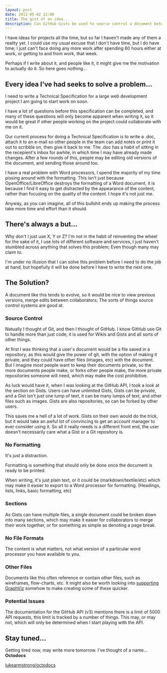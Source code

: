 ```yaml
---
layout: post
date: 2012-05-02 22:00
title: The gist of an idea...
description: Can GitHub Gists be used to source control a document between many collaborators?
---
```


I have ideas for projects all the time, but so far I haven't made any of them a reality yet. I could use my usual excuse that I don't have time, but I do have time; I just can't face doing any more work after spending 60 hours either at work, or getting to and from work, that week.

Perhaps if I write about it, and people like it, it might give me the motivation to actually do it. So here goes nothing...


## Every idea I've had seeks to solve a problem...

I need to write a Technical Specification for a large web development project I am going to start work on soon.

I have a lot of questions before this specification can be completed, and many of these questions will only become apparent when writing it, so it would be great if other people working on the project could collaborate with me on it.

Our current process for doing a Technical Specification is to write a .doc, attach it to an e-mail so other people in the team can add notes or print it out to scribble on, then give it back to me. The .doc has a habit of sitting in the recepient's inbox for awhile, in which time I may have already made changes. After a few rounds of this, people may be editing old versions of the document, and sending those around too.

I have a real problem with Word processors, I spend the majority of my time pissing around with the formatting. This isn't just because OpenOffice/LibreOffice destroys the formatting of a Word document, it is because I find it easy to get distracted by the appearance of the content, rather than focusing on the quality of the content. I hope it's not just me.

Anyway, as you can imagine, all of this bullshit ends up making the process take more time and effort than it should.


## There's always a but...

Why don't I just use X, Y or Z? I'm not in the habit of reinventing the wheel for the sake of it, I use lots of different software and services, I just haven't stumbled across anything that solves this problem; Even though many may claim to.

I'm under no illusion that I can solve this problem before I need to do the job at hand, but hopefully it will be done before I have to write the next one.


## The Solution?

A document like this tends to evolve, so it would be nice to view previous versions, merge edits between collaborators; The sorts of things source control systems are good at.


### Source Control

Natually I thought of Git, and then I thought of GitHub. I know GitHub use Git to handle more than just code, it is used for Wikis and Gists and all sorts of other things.

At first I was thinking that a user's document would be a file saved in a repository, as this would give the power of git, with the option of making it private, and they could have other files (images, etc) with the document. But I imagine most people want to keep their documents private, so the more documents people make, or forks other people make, the more private repositories someone will need, which may make the cost prohibitive.

As luck would have it, when I was looking at the GitHub API, I took a look at the section on Gists. Users can have unlimited Gists, Gists can be private, and a Gist isn't just one lump of text, it can be many lumps of text, and other files such as images. Gists are also repositories, so can be forked by other users.

This saves me a hell of a lot of work. Gists on their own would do the trick, but it would take an awful lot of convincing to get an account manager to ever consider using it. So all it really needs is a different front end, the user doesn't necessarily care what a Gist or a Git repository is.


### No Formatting

It's just a distraction.

Formatting is something that should only be done once the document is ready to be printed.

When writing, it's just plain text, or it could be (markdown/textile/etc) which may make it easier to export to a Word processor for formatting. (Headings, lists, links, basic formatting, etc)


### Sections

As Gists can have multiple files, a single document could be broken down into many sections, which may make it easier for collaborators to merge their work together, or for something as simple as denoting a page break.


### No File Formats

The content is what matters, not what version of a particular word processor you have available to you.


### Other Files

Documents like this often reference or contain other files, such as wireframes, flow-charts, etc. It might also be worth looking into [supporting GraphViz](http://www.idryman.org/blog/2012/04/04/jekyll-graphviz-plugin/) somehow to make creating some of these quicker.


### Potential Issues

The documentation for the GitHub API (v3) mentions there is a limit of 5000 API requests, this limit is tracked by a number of things. This may, or may not, which will only be determined when I start playing with the API.


## Stay tuned...

Getting tired now, may write more tomorrow. I've thought of a name... **Octodocs**

[lukearmstrong/octodocs](https://github.com/lukearmstrong/octodocs)
